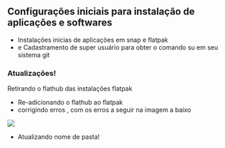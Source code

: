 ## Configurações iniciais para instalação de aplicações e softwares

 * Instalações inicias de aplicações em snap e flatpak 
 * e Cadastramento de super usuário para obter o comando su em seu sistema git 

 ### Atualizações! 

 Retirando o flathub das instalações flatpak
  * Re-adicionando  o flathub ao flatpak
  * corrigindo erros , com os erros a seguir na imagem a baixo
  <img src="https://i.pinimg.com/564x/fd/37/4a/fd374a3272a62711995ada15490daa36.jpg">

  * Atualizando nome de pasta! 
  